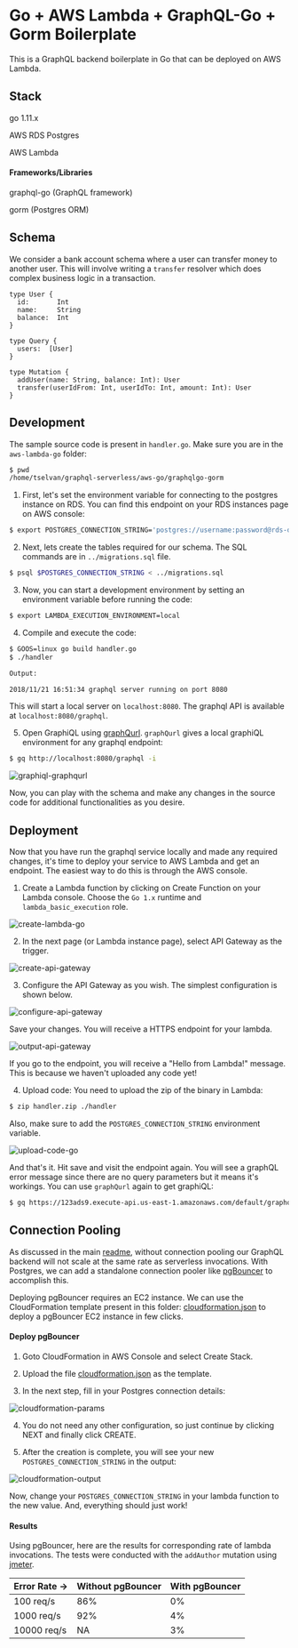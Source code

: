 # Go + AWS Lambda + GraphQL-Go + Gorm Boilerplate

This is a GraphQL backend boilerplate in Go that can be deployed on AWS Lambda.

## Stack

go 1.11.x

AWS RDS Postgres

AWS Lambda

#### Frameworks/Libraries

graphql-go (GraphQL framework)

gorm (Postgres ORM)

## Schema


We consider a bank account schema where a user can transfer money to another user. This will involve writing a `transfer` resolver which does complex business logic in a transaction.

```
type User {
  id:       Int
  name:     String
  balance:  Int
}

type Query {
  users:  [User]
}

type Mutation {
  addUser(name: String, balance: Int): User
  transfer(userIdFrom: Int, userIdTo: Int, amount: Int): User
}
```

## Development

The sample source code is present in `handler.go`. Make sure you are in the `aws-lambda-go` folder:

```bash
$ pwd
/home/tselvan/graphql-serverless/aws-go/graphqlgo-gorm
```

1) First, let's set the environment variable for connecting to the postgres instance on RDS. You can find this endpoint on your RDS instances page on AWS console:

```bash
$ export POSTGRES_CONNECTION_STRING='postgres://username:password@rds-database-endpoint.us-east-1.rds.amazonaws.com:5432/mydb' 
```

2) Next, lets create the tables required for our schema. The SQL commands are in `../migrations.sql` file.

```bash
$ psql $POSTGRES_CONNECTION_STRING < ../migrations.sql
```

3) Now, you can start a development environment by setting an environment variable before running the code:

```bash
$ export LAMBDA_EXECUTION_ENVIRONMENT=local
```

4) Compile and execute the code:

```bash
$ GOOS=linux go build handler.go
$ ./handler

Output:

2018/11/21 16:51:34 graphql server running on port 8080
```

This will start a local server on `localhost:8080`. The graphql API is available at `localhost:8080/graphql`. 

5) Open GraphiQL using [graphQurl](https://github.com/hasura/graphqurl). `graphQurl` gives a local graphiQL environment for any graphql endpoint:

```bash
$ gq http://localhost:8080/graphql -i
```

![graphiql-graphqurl](../assets/graphiql-graphqurl.png)

Now, you can play with the schema and make any changes in the source code for additional functionalities as you desire.

## Deployment

Now that you have run the graphql service locally and made any required changes, it's time to deploy your service to AWS Lambda and get an endpoint. The easiest way to do this is through the AWS console.

1) Create a Lambda function by clicking on Create Function on your Lambda console. Choose the `Go 1.x` runtime and `lambda_basic_execution` role.

![create-lambda-go](../assets/create-lambda-go.png)

2) In the next page (or Lambda instance page), select API Gateway as the trigger.

![create-api-gateway](../assets/create-api-gateway.png)

3) Configure the API Gateway as you wish. The simplest configuration is shown below.

![configure-api-gateway](../assets/configure-api-gateway.png)

Save your changes. You will receive a HTTPS endpoint for your lambda.

![output-api-gateway](../assets/output-api-gateway.png)

If you go to the endpoint, you will receive a "Hello from Lambda!" message. This is because we haven't uploaded any code yet!

4) Upload code: You need to upload the zip of the binary in Lambda:

```bash
$ zip handler.zip ./handler
```

Also, make sure to add the `POSTGRES_CONNECTION_STRING` environment variable.

![upload-code-go](../assets/upload-code-go.png)

And that's it. Hit save and visit the endpoint again. You will see a graphQL error message since there are no query parameters but it means it's workings. You can use `graphQurl` again to get graphiQL:

```bash
$ gq https://123ads9.execute-api.us-east-1.amazonaws.com/default/graphql-serverless-go-example -i
```

## Connection Pooling

As discussed in the main [readme](../../README.md), without connection pooling our GraphQL backend will not scale at the same rate as serverless invocations. With Postgres, we can add a standalone connection pooler like [pgBouncer](https://pgbouncer.github.io/) to accomplish this. 

Deploying pgBouncer requires an EC2 instance. We can use the CloudFormation template present in this folder: [cloudformation.json](../cloudformation.json) to deploy a pgBouncer EC2 instance in few clicks.

#### Deploy pgBouncer

1. Goto CloudFormation in AWS Console and select Create Stack.

2. Upload the file [cloudformation.json](../cloudformation.json) as the template.

3. In the next step, fill in your Postgres connection details:

![cloudformation-params](../assets/cloudformation-params.png)

4. You do not need any other configuration, so just continue by clicking NEXT and finally click CREATE.

5. After the creation is complete, you will see your new `POSTGRES_CONNECTION_STRING` in the output:

![cloudformation-output](../assets/cloudformation-output.png)

Now, change your `POSTGRES_CONNECTION_STRING` in your lambda function to the new value. And, everything should just work!

#### Results

Using pgBouncer, here are the results for corresponding rate of lambda invocations. The tests were conducted with the `addAuthor` mutation using [jmeter](https://jmeter.apache.org/).

|  Error Rate -> | Without pgBouncer | With pgBouncer|
| -------------- | ----------------- | ------------- |
| 100 req/s      | 86%               | 0%            |
| 1000 req/s     | 92%               | 4%            |
| 10000 req/s    | NA                | 3%            |


